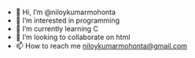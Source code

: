 - 👋 Hi, I’m @niloykumarmohonta
- 👀 I’m interested in programming
- 🌱 I’m currently learning C
- 💞️ I’m looking to collaborate on html
- 📫 How to reach me niloykumarmohonta@gmail.com

<!---
niloykumarmohonta/niloykumarmohonta is a ✨ special ✨ repository because its `README.md` (this file) appears on your GitHub profile.
You can click the Preview link to take a look at your changes.
--->
